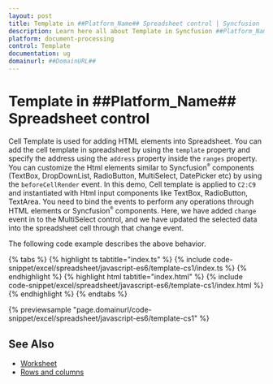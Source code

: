 ```yaml
---
layout: post
title: Template in ##Platform_Name## Spreadsheet control | Syncfusion
description: Learn here all about Template in Syncfusion ##Platform_Name## Spreadsheet control of Syncfusion Essential JS 2 and more.
platform: document-processing
control: Template 
documentation: ug
domainurl: ##DomainURL##
---
```


# Template in ##Platform_Name## Spreadsheet control

Cell Template is used for adding HTML elements into Spreadsheet. You can add the cell template in spreadsheet by using the `template` property and specify the address using the `address` property inside the `ranges` property. You can customize the Html elements similar to Syncfusion<sup style="font-size:70%">&reg;</sup> components (TextBox, DropDownList, RadioButton, MultiSelect, DatePicker etc) by using the `beforeCellRender` event. In this demo, Cell template is applied to `C2:C9` and instantiated with Html input components like TextBox, RadioButton, TextArea. You need to bind the events to perform any operations through HTML elements or Syncfusion<sup style="font-size:70%">&reg;</sup> components. Here, we have added `change` event in to the MultiSelect control, and we have updated the selected data into the spreadsheet cell through that change event.

The following code example describes the above behavior.

{% tabs %}
{% highlight ts tabtitle="index.ts" %}
{% include code-snippet/excel/spreadsheet/javascript-es6/template-cs1/index.ts %}
{% endhighlight %}
{% highlight html tabtitle="index.html" %}
{% include code-snippet/excel/spreadsheet/javascript-es6/template-cs1/index.html %}
{% endhighlight %}
{% endtabs %}
        
{% previewsample "page.domainurl/code-snippet/excel/spreadsheet/javascript-es6/template-cs1" %}

## See Also

* [Worksheet](./worksheet)
* [Rows and columns](./rows-and-columns)
